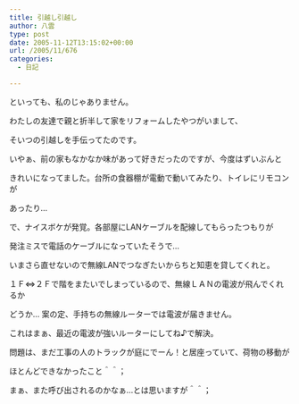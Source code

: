 ```yaml
---
title: 引越し引越し
author: 八雲
type: post
date: 2005-11-12T13:15:02+00:00
url: /2005/11/676
categories:
  - 日記

---
```

といっても、私のじゃありません。
  
わたしの友達で親と折半して家をリフォームしたやつがいまして、
  
そいつの引越しを手伝ってたのです。

いやぁ、前の家もなかなか味があって好きだったのですが、今度はずいぶんと
  
きれいになってました。台所の食器棚が電動で動いてみたり、トイレにリモコンが
  
あったり…
  
で、ナイスボケが発覚。各部屋にLANケーブルを配線してもらったつもりが
  
発注ミスで電話のケーブルになっていたそうで…
  
いまさら直せないので無線LANでつなぎたいからちと知恵を貸してくれと。
  
１Ｆ⇔２Ｆで階をまたいでしまっているので、無線ＬＡＮの電波が飛んでくれるか
  
どうか… 案の定、手持ちの無線ルーターでは電波が届きません。
  
これはまぁ、最近の電波が強いルーターにしてね♪で解決。

問題は、まだ工事の人のトラックが庭にでーん！と居座っていて、荷物の移動が
  
ほとんどできなかったこと＾＾；
  
まぁ、また呼び出されるのかなぁ…とは思いますが＾＾；